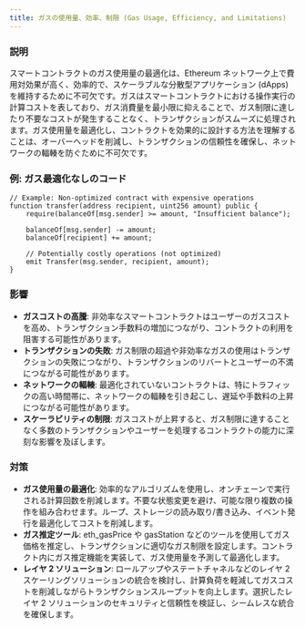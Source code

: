 ```yaml
---
title: ガスの使用量、効率、制限 (Gas Usage, Efficiency, and Limitations)
---
```


### **説明**
スマートコントラクトのガス使用量の最適化は、Ethereum ネットワーク上で費用対効果が高く、効率的で、スケーラブルな分散型アプリケーション (dApps) を維持するために不可欠です。ガスはスマートコントラクトにおける操作実行の計算コストを表しており、ガス消費量を最小限に抑えることで、ガス制限に達したり不要なコストが発生することなく、トランザクションがスムーズに処理されます。ガス使用量を最適化し、コントラクトを効果的に設計する方法を理解することは、オーバーヘッドを削減し、トランザクションの信頼性を確保し、ネットワークの輻輳を防ぐために不可欠です。

### **例: ガス最適化なしのコード**
```solidity
// Example: Non-optimized contract with expensive operations
function transfer(address recipient, uint256 amount) public {
    require(balanceOf[msg.sender] >= amount, "Insufficient balance");

    balanceOf[msg.sender] -= amount;
    balanceOf[recipient] += amount;

    // Potentially costly operations (not optimized)
    emit Transfer(msg.sender, recipient, amount);
}
```

### **影響**
- **ガスコストの高騰**: 非効率なスマートコントラクトはユーザーのガスコストを高め、トランザクション手数料の増加につながり、コントラクトの利用を阻害する可能性があります。
- **トランザクションの失敗**: ガス制限の超過や非効率なガスの使用はトランザクションの失敗につながり、トランザクションのリバートとユーザーの不満につながる可能性があります。
- **ネットワークの輻輳**: 最適化されていないコントラクトは、特にトラフィックの高い時間帯に、ネットワークの輻輳を引き起こし、遅延や手数料の上昇につながる可能性があります。
- **スケーラビリティの制限**: ガスコストが上昇すると、ガス制限に達することなく多数のトランザクションやユーザーを処理するコントラクトの能力に深刻な影響を及ぼします。

### **対策**
- **ガス使用量の最適化**: 効率的なアルゴリズムを使用し、オンチェーンで実行される計算回数を削減します。不要な状態変更を避け、可能な限り複数の操作を組み合わせます。ループ、ストレージの読み取り/書き込み、イベント発行を最適化してコストを削減します。
- **ガス推定ツール**: eth_gasPrice や gasStation などのツールを使用してガス価格を推定し、トランザクションに適切なガス制限を設定します。コントラクト内にガス推定機能を実装して、ガス使用量を予測して最適化します。
- **レイヤ 2 ソリューション**: ロールアップやステートチャネルなどのレイヤ 2 スケーリングソリューションの統合を検討し、計算負荷を軽減してガスコストを削減しながらトランザクションスループットを向上します。選択したレイヤ 2 ソリューションのセキュリティと信頼性を検証し、シームレスな統合を確保します。
